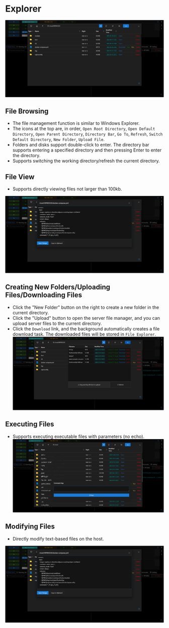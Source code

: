 # Explorer

![img.png](webp/explorer/img.png)

## File Browsing

+ The file management function is similar to Windows Explorer.
+ The icons at the top are, in order, `Open Root Directory`, `Open Default Directory`, `Open Parent Directory`, `Directory Bar`, `Go To`, `Refresh`, `Switch Default Directory`, `New Folder`, `Upload File`.
+ Folders and disks support double-click to enter. The directory bar supports entering a specified directory and then pressing Enter to enter the directory.
+ Supports switching the working directory/refresh the current directory.

## File View

+ Supports directly viewing files not larger than 100kb.

![img_1.png](webp/explorer/img_1.png)


## Creating New Folders/Uploading Files/Downloading Files

+ Click the "New Folder" button on the right to create a new folder in the current directory.
+ Click the "Upload" button to open the server file manager, and you can upload server files to the current directory.
+ Click the `Download` link, and the background automatically creates a file download task. The downloaded files will be stored in `File Explorer`.
![img_2.png](webp/explorer/img_2.png)

## Executing Files

+ Supports executing executable files with parameters (no echo).
![img_3.png](webp/explorer/img_3.png)

## Modifying Files

+ Directly modify text-based files on the host.

![img_1.png](webp/explorer/img_1.png)